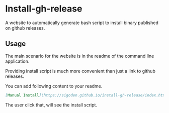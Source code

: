 # Install-gh-release

A website to automatically generate bash script to install binary published on github releases.

## Usage

The main scenario for the website is in the readme of the command line application.

Providing install script is much more convenient than just a link to github releases.

You can add following content to your readme.

```md
[Manual Install](https://sigoden.github.io/install-gh-release/index.html?repo=sigoden/argc)
```

The user click that, will see the install script.
